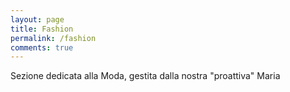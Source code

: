 ```yaml
---
layout: page
title: Fashion
permalink: /fashion
comments: true
---
```


<div class="row justify-content-between">
<div class="col-md-8 pr-5">

<p>Sezione dedicata alla Moda, gestita dalla nostra "proattiva" Maria</p>




<div class="col-md-4">


</div>
</div>
</div>
